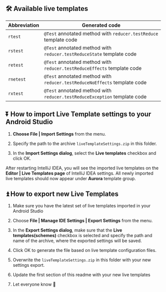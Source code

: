 ## 🛠 Available live templates 

Abbreviation | Generated code
------------ | -------------
`rtest` | `@Test` annotated method with `reducer.testReduce` template code
`rstest` | `@Test` annotated method with `reducer.testReduceState` template code
`retest` | `@Test` annotated method with `reducer.testReduceEffects` template code
`rnetest` | `@Test` annotated method with `reducer.testReduceNoEffects` template code
`rxtest` | `@Test` annotated method with `reducer.testReduceException` template code

## ⏬ How to import Live Template settings to your Android Studio

1. **Choose File | Import Settings** from the menu.

2. Specify the path to the archive `liveTemplateSettings.zip` in this folder.

3. In the **Import Settings dialog**, select the **Live templates** checkbox and click OK.

After restarting IntelliJ IDEA, you will see the imported live templates on the **Editor | Live Templates page** of IntelliJ IDEA settings. All newly imported live templates should now appear under **Aurora** template group.

## ⏫ How to export new Live Templates

1. Make sure you have the latest set of live templates imported in your Android Studio

2. Choose **File | Manage IDE Settings | Export Settings** from the menu.

3. In the **Export Settings dialog**, make sure that the **Live templates(schemes)** checkbox is selected and specify the path and name of the archive, where the exported settings will be saved.

4. Click OK to generate the file based on live template configuration files.

5. Overwrite the `liveTemplateSettings.zip` in this folder with your new settings export.

6. Update the first section of this readme with your new live templates

7. Let everyone know 📣

